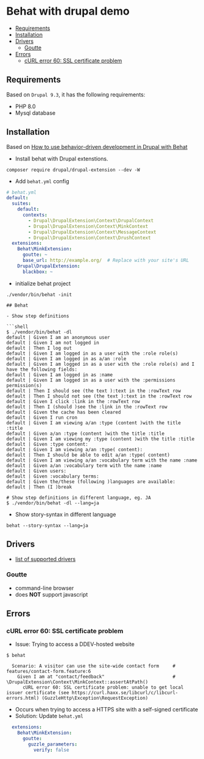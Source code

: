 # Behat with drupal demo <!-- omit in toc -->

- [Requirements](#requirements)
- [Installation](#installation)
- [Drivers](#drivers)
  - [Goutte](#goutte)
- [Errors](#errors)
  - [cURL error 60: SSL certificate problem](#curl-error-60-ssl-certificate-problem)

## Requirements

Based on `Drupal 9.3`, it has the following requirements:

- PHP 8.0
- Mysql database

## Installation

Based on [How to use behavior-driven development in Drupal with Behat](https://opensource.com/article/19/3/how-drupal-behat)

- Install behat with Drupal extenstions.

```shell
composer require drupal/drupal-extension --dev -W
```

- Add `behat.yml` config

```yml
# behat.yml
default:
  suites:
    default:
      contexts:
        - Drupal\DrupalExtension\Context\DrupalContext
        - Drupal\DrupalExtension\Context\MinkContext
        - Drupal\DrupalExtension\Context\MessageContext
        - Drupal\DrupalExtension\Context\DrushContext
  extensions:
    Behat\MinkExtension:
      goutte: ~
      base_url: http://example.org/  # Replace with your site's URL
    Drupal\DrupalExtension:
      blackbox: ~
```

- initialize behat project

```shell
./vendor/bin/behat -init

## Behat

- Show step definitions

```shell
$ ./vendor/bin/behat -dl
default | Given I am an anonymous user
default | Given I am not logged in
default | Then I log out
default | Given I am logged in as a user with the :role role(s)
default | Given I am logged in as a/an :role
default | Given I am logged in as a user with the :role role(s) and I have the following fields:
default | Given I am logged in as :name
default | Given I am logged in as a user with the :permissions permission(s)
default | Then I should see (the text ):text in the :rowText row
default | Then I should not see (the text ):text in the :rowText row
default | Given I click :link in the :rowText row
default | Then I (should )see the :link in the :rowText row
default | Given the cache has been cleared
default | Given I run cron
default | Given I am viewing a/an :type (content )with the title :title
default | Given a/an :type (content )with the title :title
default | Given I am viewing my :type (content )with the title :title
default | Given :type content:
default | Given I am viewing a/an :type( content):
default | Then I should be able to edit a/an :type( content)
default | Given I am viewing a/an :vocabulary term with the name :name
default | Given a/an :vocabulary term with the name :name
default | Given users:
default | Given :vocabulary terms:
default | Given the/these (following )languages are available:
default | Then (I )break

# Show step definitions in different language, eg. JA
$ ./vendor/bin/behat -dl --lang=ja
```

- Show story-syntax in different language

```shell
behat --story-syntax --lang=ja
```

## Drivers

- [list of supported drivers](https://mink.behat.org/en/latest/guides/drivers.html)

### Goutte

- command-line browser
- does **NOT** support javascript

## Errors

### cURL error 60: SSL certificate problem

- Issue: Trying to access a DDEV-hosted website

```shell
$ behat

  Scenario: A visitor can use the site-wide contact form     # features/contact-form.feature:6
    Given I am at "contact/feedback"                         # \DrupalExtension\Context\MinkContext::assertAtPath()
      cURL error 60: SSL certificate problem: unable to get local issuer certificate (see https://curl.haxx.se/libcurl/c/libcurl-errors.html) (GuzzleHttp\Exception\RequestException)
```

- Occurs when trying to access a HTTPS site with a self-signed certificate
- Solution:  Update `behat.yml`

```yml
  extensions:
    Behat\MinkExtension:
      goutte:
        guzzle_parameters:
          verify: false
```
